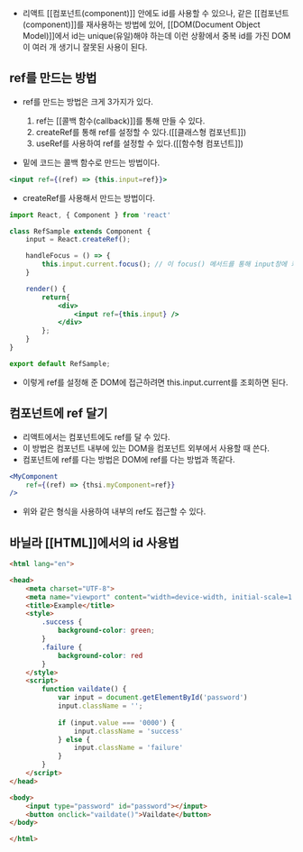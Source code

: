 - 리액트 [[컴포넌트(component)]] 안에도 id를 사용할 수 있으나, 같은 [[컴포넌트(component)]]를 재사용하는 방법에 있어, [[DOM(Document Object Model)]]에서 id는 unique(유일)해야 하는데 이런 상황에서 중복 id를 가진 DOM이 여러 개 생기니 잘못된 사용이 된다.



## ref를 만드는 방법

- ref를 만드는 방법은 크게 3가지가 있다.
	1. ref는 [[콜백 함수(callback)]]를 통해 만들 수 있다.
	2. createRef를 통해 ref를 설정할 수 있다.([[클래스형 컴포넌트]])
	3. useRef를 사용하여 ref를 설정할 수 있다.([[함수형 컴포넌트]])

- 밑에 코드는 콜백 함수로 만드는 방법이다.

```jsx
<input ref={(ref) => {this.input=ref}}>
```

- createRef를 사용해서 만드는 방법이다.
```jsx
import React, { Component } from 'react'

class RefSample extends Component {
	input = React.createRef();

	handleFocus = () => {
		this.input.current.focus(); // 이 focus() 메서드를 통해 input창에 커서를 유지한다.
	}

	render() {
		return{
			<div>
				<input ref={this.input} />
			</div>
		};
	}
}

export default RefSample;
```
- 이렇게 ref를 설정해 준 DOM에 접근하려면 this.input.current를 조회하면 된다.

## 컴포넌트에 ref 달기
- 리액트에서는 컴포넌트에도 ref를 달 수 있다.
- 이 방법은 컴포넌트 내부에 있는 DOM을 컴포넌트 외부에서 사용할 때 쓴다.
- 컴포넌트에 ref를 다는 방법은 DOM에 ref를 다는 방법과 똑같다.

```jsx
<MyComponent 
	ref={(ref) => {thsi.myComponent=ref}}
/>			
```

- 위와 같은 형식을 사용하여 내부의 ref도 접근할 수 있다.

## 바닐라 [[HTML]]에서의 id 사용법

```html
<html lang="en">

<head>
	<meta charset="UTF-8">
	<meta name="viewport" content="width=device-width, initial-scale=1.0">
	<title>Example</title>
	<style>
		.success {
			background-color: green;
		}
		.failure {
			background-color: red
		}
	</style>
	<script>
		function vaildate() {
			var input = document.getElementById('password')
			input.className = '';
			
			if (input.value === '0000') {
				input.className = 'success'
			} else {
				input.className = 'failure'
			}
		}
	</script>
</head>

<body>
	<input type="password" id="password"></input>
	<button onclick="vaildate()">Vaildate</button>
</body>

</html>
```